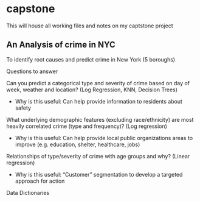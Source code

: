 # capstone
This will house all working files and notes on my captstone project

## An Analysis of crime in NYC

To identify root causes and predict crime in New York (5 boroughs)

Questions to answer

Can you predict a categorical type and severity of crime based on day of week, weather and location? (Log Regression, KNN, Decision Trees)
- Why is this useful: Can help provide information to residents about safety

What underlying demographic features (excluding race/ethnicity) are most heavily correlated crime (type and frequency)? (Log regression)
- Why is this useful: Can help provide local public organizations areas to improve (e.g. education, shelter, healthcare, jobs) 

Relationships of type/severity of crime with age groups and why? (Linear regression)
- Why is this useful: “Customer” segmentation to develop a targeted approach for action

Data Dictionaries

